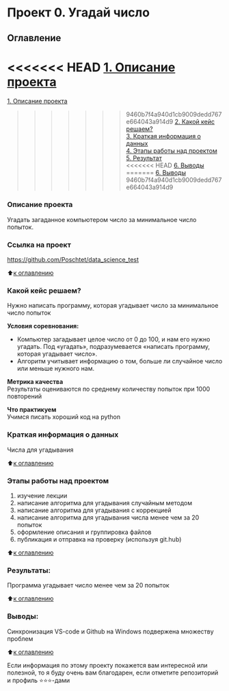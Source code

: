 # Проект 0. Угадай число

## Оглавление  
<<<<<<< HEAD
[1. Описание проекта](#Описание-проекта)  
=======
[1. Описание проекта](.README.md#Описание-проекта)  
>>>>>>> 9460b7f4a940d1cb9009dedd767e664043a914d9
[2. Какой кейс решаем?](.README.md#Какой-кейс-решаем)  
[3. Краткая информация о данных](.README.md#Краткая-информация-о-данных)  
[4. Этапы работы над проектом](.README.md#Этапы-работы-над-проектом)  
[5. Результат](.README.md#Результат)    
<<<<<<< HEAD
[6. Выводы](#Выводы) 
=======
[6. Выводы](.README.md#Выводы) 
>>>>>>> 9460b7f4a940d1cb9009dedd767e664043a914d9

### Описание проекта    
Угадать загаданное компьютером число за минимальное число попыток.

### Ссылка на проект 
https://github.com/Poschtet/data_science_test

:arrow_up:[к оглавлению](_)


### Какой кейс решаем?    
Нужно написать программу, которая угадывает число за минимальное число попыток

**Условия соревнования:**  
- Компьютер загадывает целое число от 0 до 100, и нам его нужно угадать. Под «угадать», подразумевается «написать программу, которая угадывает число».
- Алгоритм учитывает информацию о том, больше ли случайное число или меньше нужного нам.

**Метрика качества**     
Результаты оцениваются по среднему количеству попыток при 1000 повторений

**Что практикуем**     
Учимся писать хороший код на python


### Краткая информация о данных
Числа для угадывания
  
:arrow_up:[к оглавлению](.README.md#Оглавление)


### Этапы работы над проектом  
1. изучение лекции
2. написание алгоритма для угадывания случайным методом
3. написание алгоритма для угадывания с коррекцией
4. написание алгоритма для угадывания числа менее чем за 20 попыток
5. оформление описания и группировка файлов
6. публикация и отправка на проверку (используя git.hub)

:arrow_up:[к оглавлению](.README.md#Оглавление)


### Результаты:  
Программа угадывает число менее чем за 20 попыток

:arrow_up:[к оглавлению](.README.md#Оглавление)


### Выводы:

Синхронизация VS-code и Github на Windows подвержена множеству проблем

:arrow_up:[к оглавлению](.README.md#Оглавление)


Если информация по этому проекту покажется вам интересной или полезной, то я буду очень вам благодарен, если отметите репозиторий и профиль ⭐️⭐️⭐️-дами